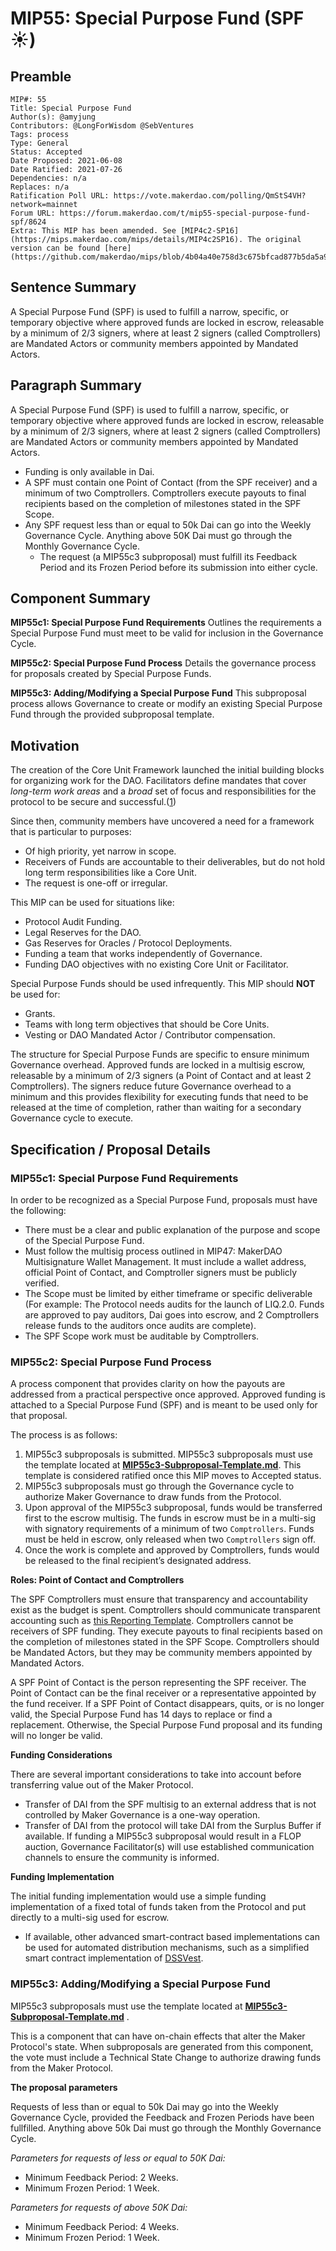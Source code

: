 # MIP55: Special Purpose Fund (SPF ☀️)

## Preamble

```
MIP#: 55
Title: Special Purpose Fund
Author(s): @amyjung
Contributors: @LongForWisdom @SebVentures
Tags: process
Type: General
Status: Accepted
Date Proposed: 2021-06-08
Date Ratified: 2021-07-26
Dependencies: n/a
Replaces: n/a  
Ratification Poll URL: https://vote.makerdao.com/polling/QmStS4VH?network=mainnet  
Forum URL: https://forum.makerdao.com/t/mip55-special-purpose-fund-spf/8624
Extra: This MIP has been amended. See [MIP4c2-SP16](https://mips.makerdao.com/mips/details/MIP4c2SP16). The original version can be found [here](https://github.com/makerdao/mips/blob/4b04a40e758d3c675bfcad877b5da5a9ed08ba97/MIP55/MIP55.md).
```

## Sentence Summary

A Special Purpose Fund (SPF) is used to fulfill a narrow, specific, or temporary objective where approved funds are locked in escrow, releasable by a minimum of 2/3 signers, where at least 2 signers (called Comptrollers) are Mandated Actors or community members appointed by Mandated Actors.

## Paragraph Summary

A Special Purpose Fund (SPF) is used to fulfill a narrow, specific, or temporary objective where approved funds are locked in escrow, releasable by a minimum of 2/3 signers, where at least 2 signers (called Comptrollers) are Mandated Actors or community members appointed by Mandated Actors.

* Funding is only available in Dai.
* A SPF must contain one Point of Contact (from the SPF receiver) and a minimum of two Comptrollers. Comptrollers execute payouts to final recipients based on the completion of milestones stated in the SPF Scope.
* Any SPF request less than or equal to 50k Dai can go into the Weekly Governance Cycle. Anything above 50K Dai must go through the Monthly Governance Cycle.
    * The request (a MIP55c3 subproposal) must fulfill its Feedback Period and its Frozen Period before its submission into either cycle.

## Component Summary

**MIP55c1: Special Purpose Fund Requirements**
Outlines the requirements a Special Purpose Fund must meet to be valid for inclusion in the Governance Cycle.

**MIP55c2: Special Purpose Fund Process**
Details the governance process for proposals created by Special Purpose Funds.

**MIP55c3: Adding/Modifying a Special Purpose Fund**
This subproposal process allows Governance to create or modify an existing Special Purpose Fund through the provided subproposal template.

## Motivation

The creation of the Core Unit Framework launched the initial building blocks for organizing work for the DAO. Facilitators define mandates that cover *long-term work areas* and a *broad* set of focus and responsibilities for the protocol to be secure and successful.([1](https://github.com/makerdao/mips/blob/master/MIP39/mip39.md))

Since then, community members have uncovered a need for a framework that is particular to purposes:

* Of high priority, yet narrow in scope.
* Receivers of Funds are accountable to their deliverables, but do not hold long term responsibilities like a Core Unit.
* The request is one-off or irregular.

This MIP can be used for situations like:

* Protocol Audit Funding.
* Legal Reserves for the DAO.
* Gas Reserves for Oracles / Protocol Deployments.
* Funding a team that works independently of Governance.
* Funding DAO objectives with no existing Core Unit or Facilitator.

Special Purpose Funds should be used infrequently. This MIP should **NOT** be used for:

* Grants.
* Teams with long term objectives that should be Core Units.
* Vesting or DAO Mandated Actor / Contributor compensation.

The structure for Special Purpose Funds are specific to ensure minimum Governance overhead. Approved funds are locked in a multisig escrow, releasable by a minimum of 2/3 signers (a Point of Contact and at least 2 Comptrollers). The signers reduce future Governance overhead to a minimum and this provides flexibility for executing funds that need to be released at the time of completion, rather than waiting for a secondary Governance cycle to execute.

## Specification / Proposal Details

### MIP55c1: Special Purpose Fund Requirements

In order to be recognized as a Special Purpose Fund, proposals must have the following:

* There must be a clear and public explanation of the purpose and scope of the Special Purpose Fund.
* Must follow the multisig process outlined in MIP47: MakerDAO Multisignature Wallet Management. It must include a wallet address, official Point of Contact, and Comptroller signers must be publicly verified.
* The Scope must be limited by either timeframe or specific deliverable (For example: The Protocol needs audits for the launch of LIQ.2.0. Funds are approved to pay auditors, Dai goes into escrow, and 2 Comptrollers release funds to the auditors once audits are complete).
* The SPF Scope work must be auditable by Comptrollers.

### MIP55c2: Special Purpose Fund Process

A process component that provides clarity on how the payouts are addressed from a practical perspective once approved. Approved funding is attached to a Special Purpose Fund (SPF) and is meant to be used only for that proposal.

The process is as follows:

1. MIP55c3 subproposals is submitted. MIP55c3 subproposals must use the template located at **[MIP55c3-Subproposal-Template.md](https://github.com/makerdao/mips/blob/master/MIP55/MIP55c3-Subproposal-Template.md)**. This template is considered ratified once this MIP moves to Accepted status.
2. MIP55c3 subproposals must go through the Governance cycle to authorize Maker Governance to draw funds from the Protocol.
3. Upon approval of the MIP55c3 subproposal, funds would be transferred first to the escrow multisig. The funds in escrow must be in a multi-sig with signatory requirements of a minimum of two `Comptrollers`. Funds must be held in escrow, only released when two `Comptrollers` sign off. 
4. Once the work is complete and approved by Comptrollers, funds would be released to the final recipient’s designated address.

**Roles: Point of Contact and Comptrollers**

The SPF Comptrollers must ensure that transparency and accountability exist as the budget is spent. Comptrollers should communicate transparent accounting such as [this Reporting Template](https://docs.google.com/spreadsheets/d/1Bxb0f4K4db8bZzZSQ4NiOHLNv0cFVNeYTm77HoIlpMk/edit?usp=sharing). Comptrollers cannot be receivers of SPF funding. They execute payouts to final recipients based on the completion of milestones stated in the SPF Scope. Comptrollers should be Mandated Actors, but they may be community members appointed by Mandated Actors.

A SPF Point of Contact is the person representing the SPF receiver. The Point of Contact can be the final receiver or a representative appointed by the fund receiver. If a SPF Point of Contact disappears, quits, or is no longer valid, the Special Purpose Fund has 14 days to replace or find a replacement. Otherwise, the Special Purpose Fund proposal and its funding will no longer be valid.

**Funding Considerations**

There are several important considerations to take into account before transferring value out of the Maker Protocol.

* Transfer of DAI from the SPF multisig to an external address that is not controlled by Maker Governance is a one-way operation.
* Transfer of DAI from the protocol will take DAI from the Surplus Buffer if available. If funding a MIP55c3 subproposal would result in a FLOP auction, Governance Facilitator(s) will use established communication channels to ensure the community is informed.

**Funding Implementation**

The initial funding implementation would use a simple funding implementation of a fixed total of funds taken from the Protocol and put directly to a multi-sig used for escrow.

* If available, other advanced smart-contract based implementations can be used for automated distribution mechanisms, such as a simplified smart contract implementation of [DSSVest](https://forum.makerdao.com/t/mip-54-dssvest/8025).

### MIP55c3: Adding/Modifying a Special Purpose Fund

MIP55c3 subproposals must use the template located at **[MIP55c3-Subproposal-Template.md](https://github.com/makerdao/mips/blob/master/MIP55/MIP55c3-Subproposal-Template.md)** .

This is a component that can have on-chain effects that alter the Maker Protocol's state. When subproposals are generated from this component, the vote must include a Technical State Change to authorize drawing funds from the Maker Protocol.

**The proposal parameters**

Requests of less than or equal to 50k Dai may go into the Weekly Governance Cycle, provided the Feedback and Frozen Periods have been fullfilled. Anything above 50k Dai must go through the Monthly Governance Cycle.

_Parameters for requests of less or equal to 50K Dai:_

* Minimum Feedback Period: 2 Weeks.
* Minimum Frozen Period: 1 Week.

_Parameters for requests of above 50K Dai:_

* Minimum Feedback Period: 4 Weeks.
* Minimum Frozen Period: 1 Week.
